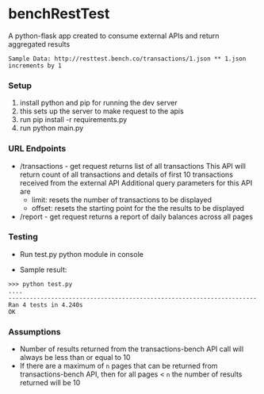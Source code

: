 # benchRestTest
A python-flask app created to consume external APIs and return aggregated results

    Sample Data: http://resttest.bench.co/transactions/1.json ** 1.json increments by 1

### Setup

1. install python and pip for running the dev server
2. this sets up the server to make request to the apis
3. run pip install -r requirements.py
4. run python main.py

### URL Endpoints

- /transactions - get request returns list of all transactions
This API will return count of all transactions and details of first 10 transactions received from the external API
Additional query parameters for this API are
    - limit: resets the number of transactions to be displayed
    - offset: resets the starting point for the the results to be displayed
- /report - get request returns a report of daily balances across all pages

### Testing
    
- Run test.py python module in console
    
- Sample result: 
```	
>>> python test.py 
....
----------------------------------------------------------------------
Ran 4 tests in 4.240s
OK
```
    
### Assumptions
- Number of results returned from the transactions-bench API call will always be less than or equal to 10
- If there are a maximum of `n` pages that can be returned from transactions-bench API, then for all pages < `n` the number of results returned will be 10
